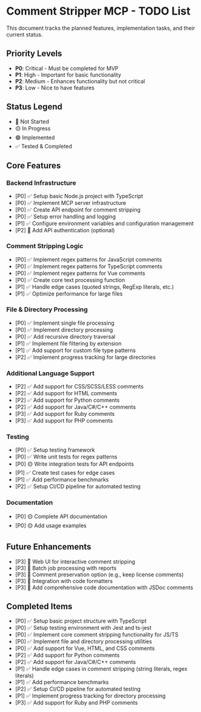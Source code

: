 # Comment Stripper MCP - TODO List

This document tracks the planned features, implementation tasks, and their current status.

## Priority Levels
- **P0**: Critical - Must be completed for MVP
- **P1**: High - Important for basic functionality
- **P2**: Medium - Enhances functionality but not critical
- **P3**: Low - Nice to have features

## Status Legend
- 🔴 Not Started
- 🟡 In Progress
- 🟢 Implemented
- ✅ Tested & Completed

## Core Features

### Backend Infrastructure
- [P0] ✅ Setup basic Node.js project with TypeScript
- [P0] ✅ Implement MCP server infrastructure
- [P0] ✅ Create API endpoint for comment stripping
- [P0] ✅ Setup error handling and logging
- [P1] ✅ Configure environment variables and configuration management
- [P2] 🔴 Add API authentication (optional)

### Comment Stripping Logic
- [P0] ✅ Implement regex patterns for JavaScript comments
- [P0] ✅ Implement regex patterns for TypeScript comments
- [P0] ✅ Implement regex patterns for Vue comments
- [P0] ✅ Create core text processing function
- [P1] ✅ Handle edge cases (quoted strings, RegExp literals, etc.)
- [P1] ✅ Optimize performance for large files

### File & Directory Processing
- [P0] ✅ Implement single file processing
- [P0] ✅ Implement directory processing
- [P0] ✅ Add recursive directory traversal
- [P1] ✅ Implement file filtering by extension
- [P1] ✅ Add support for custom file type patterns
- [P2] ✅ Implement progress tracking for large directories

### Additional Language Support
- [P2] ✅ Add support for CSS/SCSS/LESS comments
- [P2] ✅ Add support for HTML comments
- [P2] ✅ Add support for Python comments
- [P2] ✅ Add support for Java/C#/C++ comments
- [P3] ✅ Add support for Ruby comments
- [P3] ✅ Add support for PHP comments

### Testing
- [P0] ✅ Setup testing framework
- [P0] ✅ Write unit tests for regex patterns
- [P0] 🟡 Write integration tests for API endpoints
- [P1] ✅ Create test cases for edge cases
- [P1] ✅ Add performance benchmarks
- [P2] ✅ Setup CI/CD pipeline for automated testing

### Documentation
- [P0] 🟡 Complete API documentation
- [P0] 🟡 Add usage examples

## Future Enhancements
- [P3] 🔴 Web UI for interactive comment stripping
- [P3] 🔴 Batch job processing with reports
- [P3] 🔴 Comment preservation option (e.g., keep license comments)
- [P3] 🔴 Integration with code formatters
- [P3] 🔴 Add comprehensive code documentation with JSDoc comments

## Completed Items
- [P0] ✅ Setup basic project structure with TypeScript
- [P0] ✅ Setup testing environment with Jest and ts-jest
- [P0] ✅ Implement core comment stripping functionality for JS/TS
- [P0] ✅ Implement file and directory processing utilities
- [P0] ✅ Add support for Vue, HTML, and CSS comments
- [P2] ✅ Add support for Python comments
- [P2] ✅ Add support for Java/C#/C++ comments
- [P1] ✅ Handle edge cases in comment stripping (string literals, regex literals)
- [P1] ✅ Add performance benchmarks
- [P2] ✅ Setup CI/CD pipeline for automated testing
- [P1] ✅ Implement progress tracking for directory processing
- [P3] ✅ Add support for Ruby and PHP comments